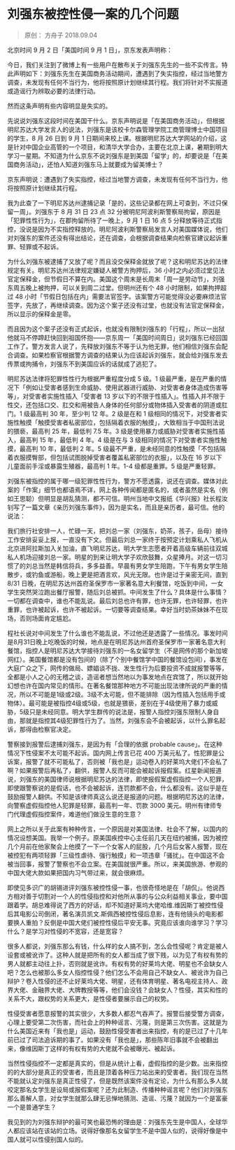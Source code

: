 # 刘强东被控性侵一案的几个问题
> 原创： 方舟子 2018.09.04

北京时间 9 月 2 日「美国时间 9 月 1 日」，京东发表声明称：

今日，我们关注到了微博上有一些用户在散布关于刘强东先生的一些不实传言。特此声明如下：刘强东先生在美国商务活动期间，遭遇到了失实指控，经过当地警方调查，未发现有任何不当行为，他将按照原计划继续其行程。我们将针对不实报道或造谣行为辨取必要的法律行动。

然而这条声明有些内容明显是失实的。

先说说刘强东这段时间在美国干什么。京东声明说是「在美国商务活动」，但根据明尼苏达大学发言人的说法，刘强东是该校卡尔森管理学院工商管理博士中国项目的学生，8 月 26 日到 9 月 1 日期间来校上课。根据明尼苏达大学网站的介绍，这是针对中国企业高管的一个项目，和清华大学合办，主要在北京上课，暑期到明大学习一星期。不知道为什么京东不说刘强东是到美国「留学」的，却要说是「在美国商务活动」，还怕人知道刘强东马上就要成为留美博士？

京东声明说：遭遇到了失实指控，经过当地警方调查，未发现有任何不当行为，他将按照原计划继续其行程。

我为此查了一下明尼苏达州逮捕记录「是的，这些记录都在网上可查到，不过只保留一周」。刘强东于 8 月 31 日 23 点 32 分被明尼阿波利斯警察局拘留，原因是「犯罪性性行为」，在郡拘留所待了一晚上，9 月 1 日 16 点 5 分释放等待正式指控，没说是因为不实指控释放的。明尼阿波利斯警察局发言人对美国媒体说，他们对刘强东的案件还没有得出结论，还在调查，会根据调查结果向检察官建议起诉重罪、轻罪或不起诉。

为什么刘强东被逮捕了又放了呢？而且没交保释金就放了呢？这和明尼苏达的法律规定有关。明尼苏达州法律规定嫌疑人被警方拘押后，36 小时之内必须过堂见法官定保释金，但节假日不算在内。美国这个周末是长周末「周一是劳动节」，刘强东周五晚上被拘押，可以关到周二过堂。但明州还有个 48 小时限制，如果拘押超过 48 小时「节假日包括在内」需要法官签字。该案警方可能觉得没必要麻烦法官签字，先放了，再继续调查。因为这个案子还没有过堂，也就没有法官定保释金，所以显示的保释金是零。

而且因为这个案子还没有正式起诉，也就没有限制刘强东的「行程」，所以一出狱他就马不停蹄赶快回到祖国怀抱——京东周一「美国时间周日」说刘强东已经回国工作了。警方发言人说了，先释放刘强东不等于认为他无罪，他们相信刘强东会配合调查。如果检察官根据警方调查的结果认为应该起诉刘强东，就会给刘强东发去传票或拘捕令，刘强东不到美国应诉的话就成了逃犯了。

明尼苏达法律将犯罪性性行为根据严重程度分成 5 级。1 级最严重，是在严重的情况下「例如让受害者感到生命威胁、使用武器进行威胁、对受害者身体造成伤害等等」，对受害者实施性插入「受害者 13 岁以下的不限于性插入」。性插入并不限于性交，还包括口交、肛交和用被告人身体的任何部分或物体插入受害者的阴道或肛门。1 级最高判 30 年，至少判 12 年。2 级是在和 1 级相同的情况下，对受害者实施性触摸「触摸受害者私密部位，包括隔着衣服的触摸」，大致相当于中国刑法说的猥亵，最高判 25 年，最低判 7.5 年。3 级是使用暴力或威胁对受害者实施性插入，最高判 15 年，最低判 4 年。4 级是在与 3 级相同的情况下对受害者实施性触摸，最高判 10 年，最低判 2 年。5 级最不严重，是未经同意的性触摸「不包括隔着衣服摸臀部，但包括试图脱掉受害者覆盖私密部位的衣服」，以及在 16 岁以下儿童面前手淫或暴露生殖器，最高判 1 年。1-4 级都是重罪。5 级是严重轻罪。

刘强东被指控的属于哪一级犯罪性性行为，警方不愿透露，说还在调查。媒体对此案的「作案」细节也都语焉不详，网上各种传闻都是匿名的，或者虽然是实名（例如王思聪）但明显是胡乱猜测，都不可信。明州当地中文报纸《华兴报》社长程汝钊写了一篇文章《亲历刘强东事件》，因为是实名，而且是亲历者，最可信。他的说法：

我们旅行社安排一人，忙碌一天，把刘总一家（刘强东，奶茶，孩子，岳母）接待工作安排妥妥上报，一直没有下文。但最后刘总一家终于按预定计划乘私人飞机从北京进阿拉斯加入关加油，直飞明尼苏达，明大学生志愿者开着高级车辆前往双城私人机场迎接刘总一家。明星的到来让明大学子欢欣鼓舞，众星捧月。对这一切习惯了的刘总当然是韩信将兵，多多益善。早晨有男女学生陪跑，下午有男女学生陪散步，或钓鱼或游船，晚上更是把酒言欢，风光无限。也许是过于亲密无间，直到 8/31 日晚，在明尼苏达州首府圣保罗市一家著名意大利餐馆，吃饭到中间，一女学生突然哭泣跑出餐厅报警，随后刘总被抓。中间发生了什么？具体是什么事情？一切都在调查中，谁也不能乱说。最后刘总也许有罪，也许无罪，也许轻罪，也许重罪，也许被起诉，也许不被起诉。一切要等调查结果。幸好当时奶茶妹妹不在现场，否则场面肯定尴尬。

程社长说对中间发生了什么谁也不能乱说，不过他还是透露了一些情况。事发时间是8月31日晚上吃晚饭的时候，地点是在明尼苏达州首府圣保罗市一家著名意大利餐馆，指控人是明尼苏达大学接待刘强东的一名女留学生（不是网传的那个新加坡网红）。美国餐馆都是没有包间的（除了个别中餐馆学中国的餐馆设包间），事发在大庭广众之下，网传的做局、嫖娼谈不拢、发生性行为后要投资不成就报警等等，全都是小人之心的无稽之谈，造谣者想当然地以为事发地点在宾馆了，所以就开始幻想也许在国内常见的情形。在著名餐馆那种地方不可能出现法律所说的严重的情况，所以不可能是1级或2级。3级不太可能，但不能排除（因为性插入包括用手或物体）。最可能是被指控4级或5级，也就是猥亵，差别在于4级使用了暴力或威胁，5级只是未经同意。明大学生群传的说法是，报警人指控刘强东限制人身自由，那就是指控其4级犯罪性行为了。当然，刘强东会不会被起诉，以什么罪名起诉，那得由检察官决定。

警察接到报警后逮捕刘强东，是因为有「合理的依据 probable cause」。在这种情况下性侵案不太可能不起诉。国内网上传言已花 400 万美元私了。性犯罪是公诉案，报警了就不可能私了，否则被「我也是」运动卷入的好莱坞大佬们不会私了啊？如果报警后再私了，翻供，报警人反而可能会被起诉报假案。红星新闻报道说，刘强东的美国律师说根据明尼苏达的法律，即使报假案虚假指控一个人犯罪，即使跟警察说的是假话，也不会被起诉，连罚款都不会，什么都没有。这似乎是在鼓励报警人翻供。不知是该律师真这么说还是报道的问题。根据明尼苏达的法律，向警察虚假指控他人犯罪是轻罪，最高判一年、罚款 3000 美元。明州有律师专门代理虚假指控案件，难道他们做没生意的生意？

网上之所以关于此案有种种传言，一个原因是对美国法律、社会不了解，以国内的情况设想美国。我举一个例子。原美国疾控中心主任前几天在纽约被捕，因为被控几个月前在他家聚会上他摸了一下一个女客人的屁股，几个月后女客人报警，现在被控犯有两项轻罪「三级性虐待、强行触摸」和一项违章「骚扰」。在中国这不会被当回事，报警了警察也不会立案。在美国就很严重。所以，来美国旅游、参观的中国大佬大款如果把国内习气带过来，就会很麻烦。

即使见多识广的胡锡进评刘强东被控性侵一事，也很奇怪地是在「胡侃」。他说西方相对善于切割对一个人的性侵指控和对他所从事的与公众利益相关事业，要中国跟着学。胡总难得说了西方的好话，却不知道好莱坞大佬哈维.维因斯丁被控性侵后其电影公司倒闭，著名演员凯文.斯佩西被控性侵后息影，连有他镜头的电影都要换人重拍？反倒是中国大佬们被控性侵后平安无事。究竟应该谁向谁学习？学习什么？是学习对性侵的不宽容，还是宽容？

很多人都说，刘强东那么有钱，什么样的女人搞不到，怎么会性侵呢？肯定是被人设套或被讹诈了。这种人就是把所有的女人都当成了很下贱，以为见了有权有势的男人就都主动往上扑，否则就是讹诈。有权有势的好莱坞大佬、明星也不会缺女人吧？怎么也被那么多女人指控性侵？他们怎么不会用自己不缺女人、被讹诈为自己辩护？卷入性侵的还不止好莱坞大佬、明星，还有体育明星、著名电视主持人、政界大佬、金融界大佬、大牌教授等等，他们会没钱？会缺女人？性侵，其实和性的关系不大，跟权势的关系更大，是性侵者要展示自己的权势。

性侵受害者愿意报警的其实很少，大多数人都忍气吞声了。报警后接受警方调查，心理上要受第二次伤害，而社会上的种种谣言、污蔑，则是第三次伤害。这就是为什么美国近来有「我也是」运动，鼓励性侵受害者出来指控，有的是已过了十几年前已过了司法追诉期的事了。如果没有「我也是」，那些陈年旧事就不会被翻出来，像维因斯丁这样的有权有势的大佬就不会被曝光、被起诉。

当然性侵指控不一定都是真实的，但是从统计上看，虚假指控的是少数。出来指控的的大部分是真正的受害者，而且是顶着各种压力站出来的受害者。我们现在当然不能就认定刘强东是真正性侵了，但是既然该案件没有定论，为什么有那么多人就咬定那名女学生是设局或报假案呢？还为此制造、传播种种谣言呢？他们对刘强东那么善解人意，对女学生就那么肆无忌惮地猜测、造谣、污蔑？就因为一个是富豪一个是普通学生？

我见到的为刘强东辩护的最可笑也最恐怖的理由是：刘强东先生是中国人，全球华人都应该站在该站的立场。说得好像那名女留学生不是中国人似的，说得好像是中国人就可以性侵别国人似的。







